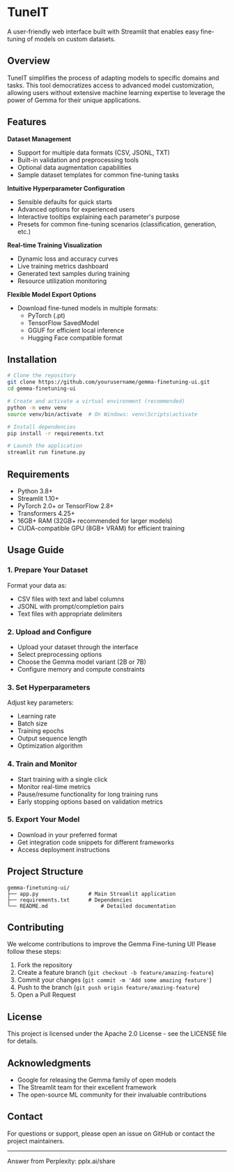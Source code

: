 # TuneIT

A user-friendly web interface built with Streamlit that enables easy fine-tuning of models on custom datasets.

## Overview

TuneIT simplifies the process of adapting  models to specific domains and tasks. This tool democratizes access to advanced model customization, allowing users without extensive machine learning expertise to leverage the power of Gemma for their unique applications.

## Features

**Dataset Management**
- Support for multiple data formats (CSV, JSONL, TXT)
- Built-in validation and preprocessing tools
- Optional data augmentation capabilities
- Sample dataset templates for common fine-tuning tasks

**Intuitive Hyperparameter Configuration**
- Sensible defaults for quick starts
- Advanced options for experienced users
- Interactive tooltips explaining each parameter's purpose
- Presets for common fine-tuning scenarios (classification, generation, etc.)

**Real-time Training Visualization**
- Dynamic loss and accuracy curves
- Live training metrics dashboard
- Generated text samples during training
- Resource utilization monitoring

**Flexible Model Export Options**
- Download fine-tuned models in multiple formats:
  - PyTorch (.pt)
  - TensorFlow SavedModel
  - GGUF for efficient local inference
  - Hugging Face compatible format

## Installation

```bash
# Clone the repository
git clone https://github.com/yourusername/gemma-finetuning-ui.git
cd gemma-finetuning-ui

# Create and activate a virtual environment (recommended)
python -m venv venv
source venv/bin/activate  # On Windows: venv\Scripts\activate

# Install dependencies
pip install -r requirements.txt

# Launch the application
streamlit run finetune.py
```

## Requirements

- Python 3.8+
- Streamlit 1.10+
- PyTorch 2.0+ or TensorFlow 2.8+
- Transformers 4.25+
- 16GB+ RAM (32GB+ recommended for larger models)
- CUDA-compatible GPU (8GB+ VRAM) for efficient training

## Usage Guide

### 1. Prepare Your Dataset

Format your data as:
- CSV files with text and label columns
- JSONL with prompt/completion pairs
- Text files with appropriate delimiters

### 2. Upload and Configure

- Upload your dataset through the interface
- Select preprocessing options
- Choose the Gemma model variant (2B or 7B)
- Configure memory and compute constraints

### 3. Set Hyperparameters

Adjust key parameters:
- Learning rate
- Batch size
- Training epochs
- Output sequence length
- Optimization algorithm

### 4. Train and Monitor

- Start training with a single click
- Monitor real-time metrics
- Pause/resume functionality for long training runs
- Early stopping options based on validation metrics

### 5. Export Your Model

- Download in your preferred format
- Get integration code snippets for different frameworks
- Access deployment instructions

## Project Structure

```
gemma-finetuning-ui/
├── app.py                # Main Streamlit application
├── requirements.txt      # Dependencies
└── README.md                 # Detailed documentation
```

## Contributing

We welcome contributions to improve the Gemma Fine-tuning UI! Please follow these steps:

1. Fork the repository
2. Create a feature branch (`git checkout -b feature/amazing-feature`)
3. Commit your changes (`git commit -m 'Add some amazing feature'`)
4. Push to the branch (`git push origin feature/amazing-feature`)
5. Open a Pull Request

## License

This project is licensed under the Apache 2.0 License - see the LICENSE file for details.

## Acknowledgments

- Google for releasing the Gemma family of open models
- The Streamlit team for their excellent framework
- The open-source ML community for their invaluable contributions

## Contact

For questions or support, please open an issue on GitHub or contact the project maintainers.

---
Answer from Perplexity: pplx.ai/share
